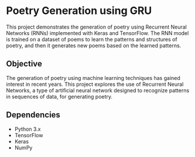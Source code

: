 # Poetry Generation using GRU

This project demonstrates the generation of poetry using Recurrent Neural Networks (RNNs) implemented with Keras and TensorFlow. The RNN model is trained on a dataset of poems to learn the patterns and structures of poetry, and then it generates new poems based on the learned patterns.


## Objective

The generation of poetry using machine learning techniques has gained interest in recent years. This project explores the use of Recurrent Neural Networks, a type of artificial neural network designed to recognize patterns in sequences of data, for generating poetry.

## Dependencies

- Python 3.x
- TensorFlow
- Keras
- NumPy

